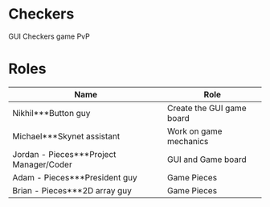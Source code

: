 Checkers
========

GUI Checkers game PvP

Roles
=====

| Name | Role  |
| ------------- | ----------- |
| Nikhil***Button guy | Create the GUI game board|
| Michael***Skynet assistant| Work on game mechanics     |
| Jordan - Pieces***Project Manager/Coder| GUI and Game board        |
| Adam - Pieces***President guy| Game Pieces        |
| Brian - Pieces***2D array guy | Game Pieces        |
